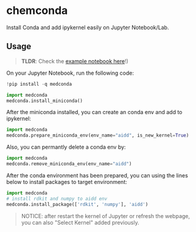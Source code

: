 # chemconda
Install Conda and add ipykernel easily on Jupyter Notebook/Lab.

## Usage

> **TLDR**: Check the [example notebook here](https://colab.research.google.com/drive/1c_RGCgQeLHVXlF44LyOFjfUW32CmG6BP)!)

On your Jupyter Notebook, run the following code:

```python
!pip install -q medconda

import medconda
medconda.install_miniconda()
```

After the miniconda installed, you can create an conda env and add to ipykernel:

```python
import medconda
medconda.prepare_miniconda_env(env_name="aidd", is_new_kernel=True)
```

Also, you can permantly delete a conda env by:

```python
import medconda
medconda.remove_miniconda_env(env_name="aidd")
```

After the conda environment has been prepared, you can using the lines below to install packages to target environment:

```python
import medconda
# install rdkit and numpy to aidd env 
medconda.install_package(['rdkit', 'numpy'], 'aidd')
```

> NOTICE: after restart the kernel of Jupyter or refresh the webpage, you can also "Select Kernel" added previously. 